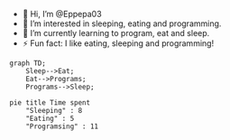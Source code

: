 - 👋 Hi, I’m @Eppepa03
- 👀 I’m interested in sleeping, eating and programming.
- 🌱 I’m currently learning to program, eat and sleep.
- ⚡ Fun fact: I like eating, sleeping and programming!

<!---
- 💞️ I’m looking to collaborate on ...
- 📫 How to reach me ...
- 😄 Pronouns: ...

Eppepa03/Eppepa03 is a ✨ special ✨ repository because its `README.md` (this file) appears on your GitHub profile.
You can click the Preview link to take a look at your changes.
--->

```mermaid
graph TD;
    Sleep-->Eat;
    Eat-->Programs;
    Programs-->Sleep;
```
```mermaid
pie title Time spent
    "Sleeping" : 8
    "Eating" : 5
    "Programsing" : 11
```

